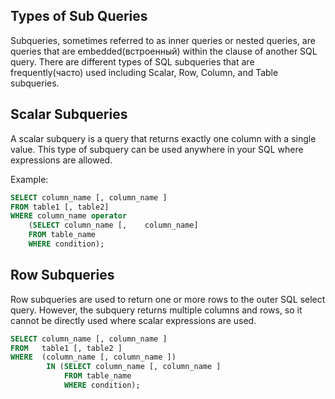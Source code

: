 ## Types of Sub Queries

Subqueries, sometimes referred to as inner queries or nested queries, are queries that are embedded(встроенный) within the clause of another SQL query. There are different types of SQL subqueries that are frequently(часто) used including Scalar, Row, Column, and Table subqueries.

## Scalar Subqueries

A scalar subquery is a query that returns exactly one column with a single value. This type of subquery can be used anywhere in your SQL where expressions are allowed.

Example:

```SQL
SELECT column_name [, column_name ]
FROM table1 [, table2]
WHERE column_name operator
    (SELECT column_name [,    column_name]
    FROM table_name
    WHERE condition);
```

## Row Subqueries

Row subqueries are used to return one or more rows to the outer SQL select query. However, the subquery returns multiple columns and rows, so it cannot be directly used where scalar expressions are used.

```SQL
SELECT column_name [, column_name ]
FROM   table1 [, table2 ]
WHERE  (column_name [, column_name ])
        IN (SELECT column_name [, column_name ]
            FROM table_name 
            WHERE condition);
```